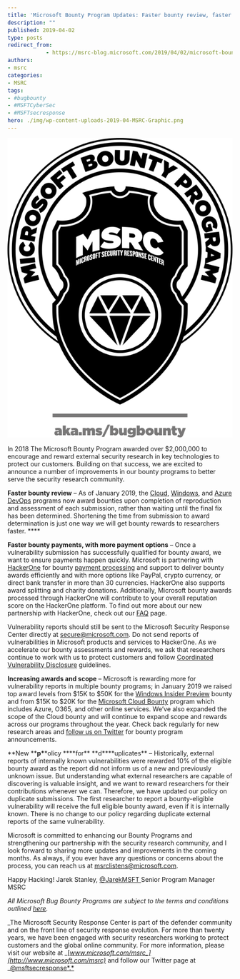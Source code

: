 ```yaml
---
title: 'Microsoft Bounty Program Updates: Faster bounty review, faster payments, and higher rewards'
description: ""
published: 2019-04-02
type: posts
redirect_from:
            - https://msrc-blog.microsoft.com/2019/04/02/microsoft-bounty-program-updates-faster-bounty-review-faster-payments-and-higher-rewards/
authors:
- msrc
categories:
- MSRC
tags:
- #bugbounty
- #MSFTCyberSec
- #MSFTsecresponse
hero: ./img/wp-content-uploads-2019-04-MSRC-Graphic.png
---
```

[![](./img/wp-content-uploads-2019-04-MSRC-Graphic.png)](./img/wp-content-uploads-2019-04-MSRC-Graphic.png)

In 2018 The Microsoft Bounty Program awarded over \$2,000,000 to encourage and reward external security research in key technologies to protect our customers. Building on that success, we are excited to announce a number of improvements in our bounty programs to better serve the security research community.

**Faster bounty review** – As of January 2019, the [Cloud](https://www.microsoft.com/en-us/msrc/bounty-microsoft-cloud?rtc=1), [Windows](https://www.microsoft.com/en-us/msrc/bounty-windows-insider-preview?rtc=1), and [Azure DevOps](https://www.microsoft.com/en-us/msrc/bounty-azure-devops) programs now award bounties upon completion of reproduction and assessment of each submission, rather than waiting until the final fix has been determined. Shortening the time from submission to award determination is just one way we will get bounty rewards to researchers faster. \*\*\*\*

**Faster bounty payments, with more payment options** – Once a vulnerability submission has successfully qualified for bounty award, we want to ensure payments happen quickly. Microsoft is partnering with [HackerOne](https://www.hackerone.com/) for bounty [payment processing](https://docs.hackerone.com/hackers/payments.html) and support to deliver bounty awards efficiently and with more options like PayPal, crypto currency, or direct bank transfer in more than 30 currencies. HackerOne also supports award splitting and charity donations. Additionally, Microsoft bounty awards processed through HackerOne will contribute to your overall reputation score on the HackerOne platform. To find out more about our new partnership with HackerOne, check out our [FAQ](https://www.microsoft.com/en-us/msrc/faqs-bounty?rtc=1) page.

Vulnerability reports should still be sent to the Microsoft Security Response Center directly at secure@microsoft.com. Do not send reports of vulnerabilities in Microsoft products and services to HackerOne. As we accelerate our bounty assessments and rewards, we ask that researchers continue to work with us to protect customers and follow [Coordinated Vulnerability Disclosure](https://www.microsoft.com/en-us/msrc/cvd) guidelines.

**Increasing awards and scope** – Microsoft is rewarding more for vulnerability reports in multiple bounty programs; in January 2019 we raised top award levels from $15K to $50K for the [Windows Insider Preview](https://www.microsoft.com/en-us/msrc/bounty-windows-insider-preview?rtc=1) bounty and from $15K to $20K for the [Microsoft Cloud Bounty](https://www.microsoft.com/en-us/msrc/bounty-microsoft-cloud?rtc=1) program which includes Azure, O365, and other online services. We’ve also expanded the scope of the Cloud bounty and will continue to expand scope and rewards across our programs throughout the year. Check back regularly for new research areas and [follow us on Twitter](https://twitter.com/msftsecresponse) for bounty program announcements.

**New \*\***p\***\*olicy \*\***for\*\* **d\*\***uplicates\*\* – Historically, external reports of internally known vulnerabilities were rewarded 10% of the eligible bounty award as the report did not inform us of a new and previously unknown issue. But understanding what external researchers are capable of discovering is valuable insight, and we want to reward researchers for their contributions whenever we can. Therefore, we have updated our policy on duplicate submissions. The first researcher to report a bounty-eligible vulnerability will receive the full eligible bounty award, even if it is internally known. There is no change to our policy regarding duplicate external reports of the same vulnerability.

Microsoft is committed to enhancing our Bounty Programs and strengthening our partnership with the security research community, and I look forward to sharing more updates and improvements in the coming months. As always, if you ever have any questions or concerns about the process, you can reach us at msrclistens@microsoft.com.

Happy Hacking! Jarek Stanley, [@JarekMSFT ](https://twitter.com/JarekMsft?lang=en)Senior Program Manager MSRC

_All Microsoft Bug Bounty Programs are subject to the terms and conditions outlined _[_here_](https://www.microsoft.com/en-us/msrc/bounty-terms?rtc=1)_._

_The Microsoft Security Response Center is part of the defender community and on the front line of security response evolution. For more than twenty years, we have been engaged with security researchers working to protect customers and the global online community. For more information, please visit our website at _[_www.microsoft.com/msrc_](http://www.microsoft.com/msrc)_ and follow our Twitter page at _[@msftsecresponse*.*](https://twitter.com/msftsecresponse)
